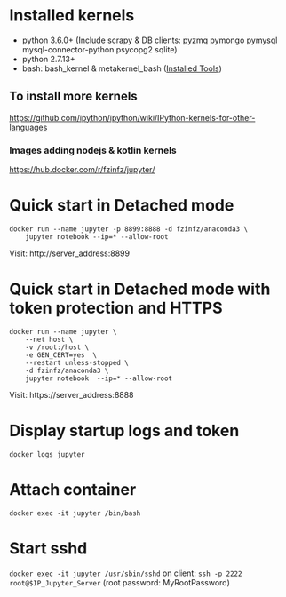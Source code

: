 # Installed kernels
- python 3.6.0+ (Include scrapy & DB clients: pyzmq pymongo pymysql mysql-connector-python psycopg2 sqlite)
- python 2.7.13+
- bash: bash_kernel & metakernel_bash ([Installed Tools](https://github.com/fzinfz/scripts/blob/master/install-tools.sh))

## To install more kernels
https://github.com/ipython/ipython/wiki/IPython-kernels-for-other-languages

### Images adding nodejs & kotlin kernels
https://hub.docker.com/r/fzinfz/jupyter/

# Quick start in Detached mode
```
docker run --name jupyter -p 8899:8888 -d fzinfz/anaconda3 \
    jupyter notebook --ip=* --allow-root
```
Visit: http://server_address:8899

# Quick start in Detached mode with token protection and HTTPS
```
docker run --name jupyter \
    --net host \
    -v /root:/host \
    -e GEN_CERT=yes  \
    --restart unless-stopped \
    -d fzinfz/anaconda3 \
    jupyter notebook  --ip=* --allow-root
```    
Visit: https://server_address:8888

# Display startup logs and token
`docker logs jupyter`

# Attach container
`docker exec -it jupyter /bin/bash`

# Start sshd
`docker exec -it jupyter /usr/sbin/sshd`
on client: `ssh -p 2222 root@$IP_Jupyter_Server` (root password: MyRootPassword)
